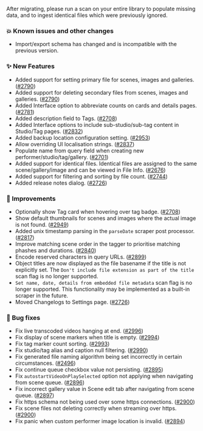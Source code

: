 After migrating, please run a scan on your entire library to populate missing data, and to ingest identical files which were previously ignored.

### 💥 Known issues and other changes
* Import/export schema has changed and is incompatible with the previous version.

### ✨ New Features
* Added support for setting primary file for scenes, images and galleries. ([#2790](https://github.com/stashapp/stash/pull/2790))
* Added support for deleting secondary files from scenes, images and galleries. ([#2790](https://github.com/stashapp/stash/pull/2790))
* Added Interface option to abbreviate counts on cards and details pages. ([#2781](https://github.com/stashapp/stash/pull/2781))
* Added description field to Tags. ([#2708](https://github.com/stashapp/stash/pull/2708))
* Added Interface options to include sub-studio/sub-tag content in Studio/Tag pages. ([#2832](https://github.com/stashapp/stash/pull/2832))
* Added backup location configuration setting. ([#2953](https://github.com/stashapp/stash/pull/2953))
* Allow overriding UI localisation strings. ([#2837](https://github.com/stashapp/stash/pull/2837))
* Populate name from query field when creating new performer/studio/tag/gallery. ([#2701](https://github.com/stashapp/stash/pull/2701))
* Added support for identical files. Identical files are assigned to the same scene/gallery/image and can be viewed in File Info. ([#2676](https://github.com/stashapp/stash/pull/2676))
* Added support for filtering and sorting by file count. ([#2744](https://github.com/stashapp/stash/pull/2744))
* Added release notes dialog. ([#2726](https://github.com/stashapp/stash/pull/2726))

### 🎨 Improvements
* Optionally show Tag card when hovering over tag badge. ([#2708](https://github.com/stashapp/stash/pull/2708))
* Show default thumbnails for scenes and images where the actual image is not found. ([#2949](https://github.com/stashapp/stash/pull/2949))
* Added unix timestamp parsing in the `parseDate` scraper post processor. ([#2817](https://github.com/stashapp/stash/pull/2817))
* Improve matching scene order in the tagger to prioritise matching phashes and durations. ([#2840](https://github.com/stashapp/stash/pull/2840)) 
* Encode reserved characters in query URLs. ([#2899](https://github.com/stashapp/stash/pull/2899))
* Object titles are now displayed as the file basename if the title is not explicitly set. The `Don't include file extension as part of the title` scan flag is no longer supported.
* `Set name, date, details from embedded file metadata` scan flag is no longer supported. This functionality may be implemented as a built-in scraper in the future.
* Moved Changelogs to Settings page. ([#2726](https://github.com/stashapp/stash/pull/2726))

### 🐛 Bug fixes
* Fix live transcoded videos hanging at end. ([#2996](https://github.com/stashapp/stash/pull/2996))
* Fix display of scene markers when title is empty. ([#2994](https://github.com/stashapp/stash/pull/2994))
* Fix tag marker count sorting. ([#2993](https://github.com/stashapp/stash/pull/2993))
* Fix studio/tag alias and caption null filtering. ([#2990](https://github.com/stashapp/stash/pull/2990))
* Fix generated file naming algorithm being set incorrectly in certain circumstances. ([#2496](https://github.com/stashapp/stash/pull/2946))
* Fix continue queue checkbox value not persisting. ([#2895](https://github.com/stashapp/stash/pull/2895))
* Fix `autostartVideoOnPlaySelected` option not applying when navigating from scene queue. ([#2896](https://github.com/stashapp/stash/pull/2896))
* Fix incorrect gallery value in Scene edit tab after navigating from scene queue. ([#2897](https://github.com/stashapp/stash/pull/2897))
* Fix https schema not being used over some https connections. ([#2900](https://github.com/stashapp/stash/pull/2900))
* Fix scene files not deleting correctly when streaming over https. ([#2900](https://github.com/stashapp/stash/pull/2900))
* Fix panic when custom performer image location is invalid. ([#2894](https://github.com/stashapp/stash/pull/2894))
